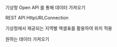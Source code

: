 기상청 Open API 를 통해 데이터 가져오기 

REST API 
HttpURLConnection 

기상청에서 제공되는 지역별 엑셀표를 활용하여 위치 적용

원하는 데이터 가져오기 
